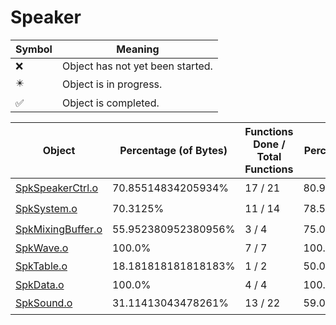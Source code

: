# Speaker
| Symbol | Meaning 
| ------------- | ------------- 
| :x: | Object has not yet been started. 
| :eight_pointed_black_star: | Object is in progress. 
| :white_check_mark: | Object is completed. 


| Object | Percentage (of Bytes) | Functions Done / Total Functions | Percentage (Functions) | Status 
| ------------- | ------------- | ------------- | ------------- | ------------- 
| [SpkSpeakerCtrl.o](https://github.com/shibbo/Petari/blob/master/docs/lib/Game/Speaker/SpkSpeakerCtrl.md) | 70.85514834205934% | 17 / 21 | 80.95238095238095% | :eight_pointed_black_star: 
| [SpkSystem.o](https://github.com/shibbo/Petari/blob/master/docs/lib/Game/Speaker/SpkSystem.md) | 70.3125% | 11 / 14 | 78.57142857142857% | :eight_pointed_black_star: 
| [SpkMixingBuffer.o](https://github.com/shibbo/Petari/blob/master/docs/lib/Game/Speaker/SpkMixingBuffer.md) | 55.952380952380956% | 3 / 4 | 75.0% | :eight_pointed_black_star: 
| [SpkWave.o](https://github.com/shibbo/Petari/blob/master/docs/lib/Game/Speaker/SpkWave.md) | 100.0% | 7 / 7 | 100.0% | :white_check_mark: 
| [SpkTable.o](https://github.com/shibbo/Petari/blob/master/docs/lib/Game/Speaker/SpkTable.md) | 18.181818181818183% | 1 / 2 | 50.0% | :eight_pointed_black_star: 
| [SpkData.o](https://github.com/shibbo/Petari/blob/master/docs/lib/Game/Speaker/SpkData.md) | 100.0% | 4 / 4 | 100.0% | :white_check_mark: 
| [SpkSound.o](https://github.com/shibbo/Petari/blob/master/docs/lib/Game/Speaker/SpkSound.md) | 31.11413043478261% | 13 / 22 | 59.09090909090909% | :eight_pointed_black_star: 

